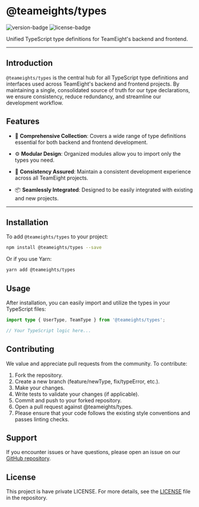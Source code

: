 # @teameights/types

![version-badge](https://img.shields.io/npm/v/@teameights/types.svg?style=flat)
![license-badge](https://img.shields.io/npm/l/@teameights/types.svg?style=flat)

Unified TypeScript type definitions for TeamEight's backend and frontend.

---

## Introduction

`@teameights/types` is the central hub for all TypeScript type definitions and interfaces used across TeamEight's backend and frontend projects. By maintaining a single, consolidated source of truth for our type declarations, we ensure consistency, reduce redundancy, and streamline our development workflow.

## Features

- 🧩 **Comprehensive Collection**: Covers a wide range of type definitions essential for both backend and frontend development.

- ⚙️ **Modular Design**: Organized modules allow you to import only the types you need.

- 🔄 **Consistency Assured**: Maintain a consistent development experience across all TeamEight projects.

- 📦 **Seamlessly Integrated**: Designed to be easily integrated with existing and new projects.

---

## Installation

To add `@teameights/types` to your project:

```bash
npm install @teameights/types --save
```

Or if you use Yarn:
```bash
yarn add @teameights/types
```

## Usage
After installation, you can easily import and utilize the types in your TypeScript files:

```typescript jsx
import type { UserType, TeamType } from '@teameights/types';

// Your TypeScript logic here...
```

## Contributing
We value and appreciate pull requests from the community. To contribute:

1. Fork the repository.
2. Create a new branch (feature/newType, fix/typeError, etc.).
3. Make your changes.
4. Write tests to validate your changes (if applicable).
5. Commit and push to your forked repository.
6. Open a pull request against @teameights/types.
7. Please ensure that your code follows the existing style conventions and passes linting checks.

## Support
If you encounter issues or have questions, please open an issue on our [GitHub repository](https://github.com/nmashchenko/teameights-types/issues).

## License
This project is have private LICENSE. For more details, see the [LICENSE](LICENSE) file in the repository.